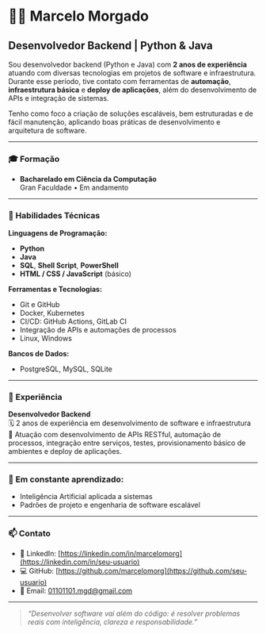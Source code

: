 # 👨‍💻 Marcelo Morgado

## Desenvolvedor Backend | Python & Java

Sou desenvolvedor backend (Python e Java) com **2 anos de experiência** atuando com diversas tecnologias em projetos de software e infraestrutura. Durante esse período, tive contato com ferramentas de **automação**, **infraestrutura básica** e **deploy de aplicações**, além do desenvolvimento de APIs e integração de sistemas.

Tenho como foco a criação de soluções escaláveis, bem estruturadas e de fácil manutenção, aplicando boas práticas de desenvolvimento e arquitetura de software.

---

### 🎓 Formação

- **Bacharelado em Ciência da Computação**  
  Gran Faculdade • Em andamento

---

### 🧠 Habilidades Técnicas

**Linguagens de Programação:**
- **Python**
- **Java**
- **SQL**, **Shell Script**, **PowerShell**
- **HTML / CSS / JavaScript** (básico)

**Ferramentas e Tecnologias:**
- Git e GitHub
- Docker, Kubernetes
- CI/CD: GitHub Actions, GitLab CI
- Integração de APIs e automações de processos
- Linux, Windows

**Bancos de Dados:**
- PostgreSQL, MySQL, SQLite

---

### 📌 Experiência

**Desenvolvedor Backend**  
🗓️ 2 anos de experiência em desenvolvimento de software e infraestrutura  
🔧 Atuação com desenvolvimento de APIs RESTful, automação de processos, integração entre serviços, testes, provisionamento básico de ambientes e deploy de aplicações.

---

### 🌱 Em constante aprendizado:
- Inteligência Artificial aplicada a sistemas
- Padrões de projeto e engenharia de software escalável

---

### 📫 Contato

- 💼 LinkedIn: [https://linkedin.com/in/marcelomorg](https://linkedin.com/in/seu-usuario)
- 💻 GitHub: [https://github.com/marcelomorg](https://github.com/seu-usuario)
- 📧 Email: [01101101.mgd@gmail.com](mailto:01101101.mgd@gmail.com)

---

> _“Desenvolver software vai além do código: é resolver problemas reais com inteligência, clareza e responsabilidade.”_

